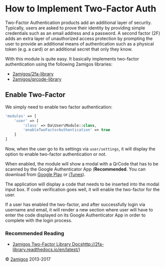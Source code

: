 How to Implement Two-Factor Auth
================================

Two-Factor Authentication products add an additional layer of security. Typically, users are asked to prove their 
identity by providing simple credentials such as an email address and a password. A second factor (2F) adds an extra 
layer of unauthorized access protection by prompting the user to provide an additional means of authentication such as 
a physical token (e.g. a card) or an additional secret that only they know.

With this module is quite easy. It basically implements two-factor authentication using the following 2amigos libraries: 

- [2amigos/2fa-library](https://github.com/2amigos/2fa-library)
- [2amigos/qrcode-library](https://github.com/2amigos/qrcode-library)


Enable Two-Factor 
-----------------

We simply need to enable two factor authentication: 

```php 
'modules' => [
    'user' => [
        'class' => Da\User\Module::class,
        'enableTwoFactorAuthentication' => true
    ]
]
```

Now, when the user go to its settings via `user/settings`, it will display the option to enable two-factor 
authentication or not. 

When enabled, the module will show a modal with a QrCode that has to be scanned by the Google Authenticator App 
(**Recommended**. You can download from 
[Google Play](https://play.google.com/store/apps/details?id=com.google.android.apps.authenticator2) or 
[iTunes](https://itunes.apple.com/us/app/google-authenticator/id388497605?mt=8)). 

The application will display a code that needs to be inserted into the modal input box. If code verification goes well, 
it will enable the two-factor for the user. 

If a user has enabled the two-factor, and after successfully login via username and email, it will render a new section 
where user will have to enter the code displayed on its Google Authenticator App in order to complete with the login 
process. 


### Recommended Reading

- [2amigos Two-Factor Library Docs]()http://2fa-library.readthedocs.io/en/latest/)

© [2amigos](http://www.2amigos.us/) 2013-2017
